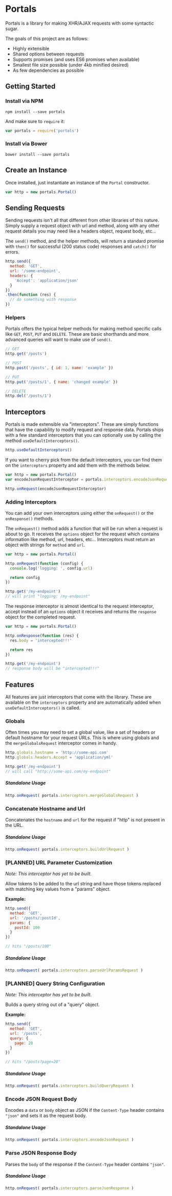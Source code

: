# Portals

Portals is a library for making XHR/AJAX requests with some syntactic sugar.

The goals of this project are as follows:

* Highly extensible
* Shared options between requests
* Supports promises (and uses ES6 promises when available)
* Smallest file size possible (under 4kb minified desired)
* As few dependencies as possible

## Getting Started

### Install via NPM

```
npm install --save portals
```

And make sure to `require` it:

```javascript
var portals = require('portals')
```

### Install via Bower

```
bower install --save portals
```

## Create an Instance

Once installed, just instantiate an instance of the `Portal` constructor.

```javascript
var http = new portals.Portal()
```

## Sending Requests

Sending requests isn't all that different from other libraries of this nature.  Simply supply a request object with url and method, along with any other request details you may need like a headers object, request body, etc...

The `send()` method, and the helper methods, will return a standard promise with `then()` for successful (200 status code) responses and `catch()` for errors.

```javascript
http.send({
  method: 'GET',
  url: '/some-endpoint',
  headers: {
    'Accept': 'application/json'
  }
})
.then(function (res) {
  // do something with response
})
```

### Helpers

Portals offers the typical helper methods for making method specific calls like `GET`, `POST`, `PUT` and `DELETE`.  These are basic shorthands and more advanced queries will want to make use of `send()`.

```javascript
// GET
http.get('/posts')

// POST
http.post('/posts', { id: 1, name: 'example' })

// PUT
http.put('/posts/1', { name: 'changed example' })

// DELETE
http.del('/posts/1')
```

## Interceptors

Portals is made extensible via "interceptors".  These are simply functions that have the capability to modify request and response data.  Portals ships with a few standard interceptors that you can optionally use by calling the method `useDefaultInterceptors()`.

```javascript
http.useDefaultInterceptors()
```

If you want to cherry pick from the default interceptors, you can find them on the `interceptors` property and add them with the methods below.

```javascript
var http = new portals.Portal()
var encodeJsonRequestInterceptor = portals.interceptors.encodeJsonRequest

http.onRequest(encodeJsonRequestInterceptor)
```

### Adding Interceptors

You can add your own interceptors using either the `onRequest()` or the `onResponse()` methods.

The `onRequest()` method adds a function that will be run when a request is about to go.  It receives the `options` object for the request which contains information like method, url, headers, etc...  Interceptors must return an object with strings for `method` and `url`.

```javascript
var http = new portals.Portal()

http.onRequest(function (config) {
  console.log('logging: ', config.url)

  return config
})

http.get('/my-endpoint')
// will print "logging: /my-endpoint"
```

The response interceptor is almost identical to the request interceptor, accept instead of an `options` object it receives and returns the `response` object for the completed request.

```javascript
var http = new portals.Portal()

http.onResponse(function (res) {
  res.body = 'intercepted!!!'

  return res
})

http.get('/my-endpoint')
// response body will be "intercepted!!!"
```

## Features

All features are just interceptors that come with the library.  These are available on the `interceptors` property and are automatically added when `useDefaultInterceptors()` is called.

### Globals

Often times you may need to set a global value, like a set of headers or default hostname for your request URLs.  This is where using globals and the `mergeGlobalsRequest` interceptor comes in handy.

```javascript
http.globals.hostname = 'http://some-api.com'
http.globals.headers.Accept = 'application/yml'

http.get('/my-endpoint')
// will call "http://some-api.com/my-endpoint"
```

##### Standalone Usage

```javascript
http.onRequest( portals.interceptors.mergeGlobalsRequest )
```

### Concatenate Hostname and Url

Concatenates the `hostname` and `url` for the request if "http" is not present in the URL.  

##### Standalone Usage

```javascript
http.onRequest( portals.interceptors.buildUrlRequest )
```

### [PLANNED] URL Parameter Customization

_Note: This interceptor has yet to be built._

Allow tokens to be added to the url string and have those tokens replaced with matching key values from a "params" object.

**Example:**

```javascript
http.send({
  method: 'GET',
  url: '/posts/:postId',
  params: {
    postId: 100
  }
})

// hits "/posts/100"
```

##### Standalone Usage

```javascript
http.onRequest( portals.interceptors.parseUrlParamsRequest )
```

### [PLANNED] Query String Configuration

_Note: This interceptor has yet to be built._

Builds a query string out of a "query" object.

**Example:**

```javascript
http.send({
  method: 'GET',
  url: '/posts',
  query: {
    page: 20
  }
})

// hits "/posts?page=20"
```

##### Standalone Usage

```javascript
http.onRequest( portals.interceptors.buildQueryRequest )
```

### Encode JSON Request Body

Encodes a `data` or `body` object as JSON if the `Content-Type` header contains `"json"` and sets it as the request body.

##### Standalone Usage

```javascript
http.onRequest( portals.interceptors.encodeJsonRequest )
```

### Parse JSON Response Body

Parses the `body` of the response if the `Content-Type` header contains `"json"`.

##### Standalone Usage

```javascript
http.onRequest( portals.interceptors.parseJsonResponse )
```
